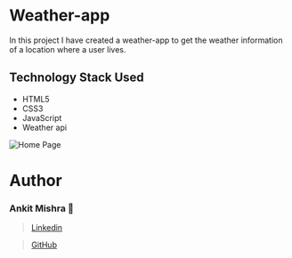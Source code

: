 # Weather-app
In this project I have created a weather-app to get the weather information of a location where a user lives.

## Technology Stack Used 
* HTML5
* CSS3
* JavaScript
* Weather api


![Home Page](https://i.imgur.com/nsVKkPz.png)

# Author

### Ankit Mishra :boy:
>  [Linkedin](https://www.linkedin.com/in/ankit-mishra-b96594195)

>  [GitHub](https://github.com/Ankit-Mishra07)

